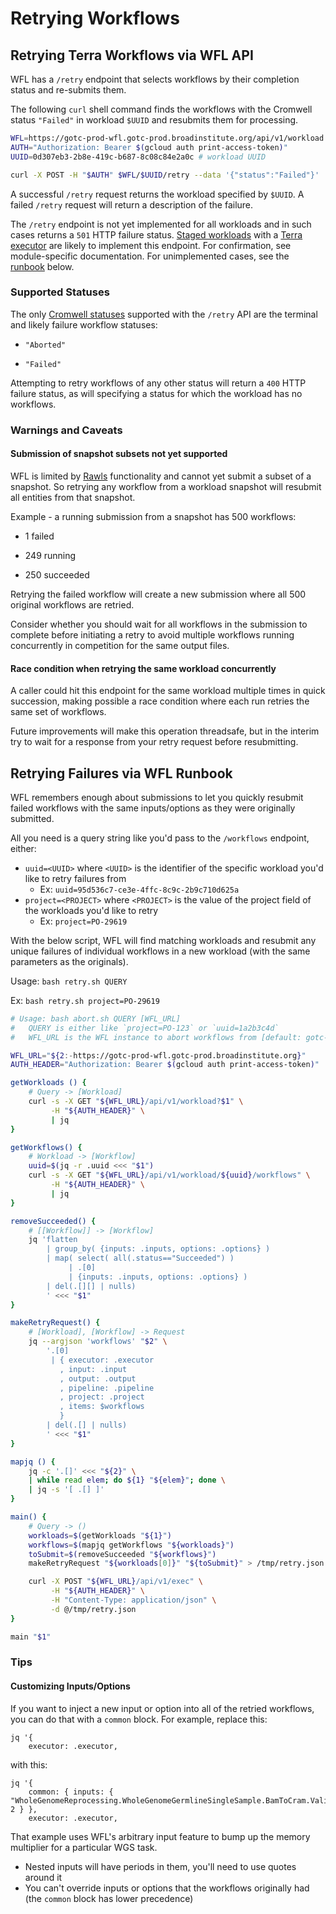# Retrying Workflows

## Retrying Terra Workflows via WFL API

WFL has a `/retry` endpoint that selects workflows by their completion status
and re-submits them.

The following `curl` shell command finds the workflows
with the Cromwell status `"Failed"` in workload `$UUID`
and resubmits them for processing.

```bash
WFL=https://gotc-prod-wfl.gotc-prod.broadinstitute.org/api/v1/workload
AUTH="Authorization: Bearer $(gcloud auth print-access-token)"
UUID=0d307eb3-2b8e-419c-b687-8c08c84e2a0c # workload UUID

curl -X POST -H "$AUTH" $WFL/$UUID/retry --data '{"status":"Failed"}' | jq
```

A successful `/retry` request returns the workload specified by `$UUID`.
A failed `/retry` request will return a description of the failure.

The `/retry` endpoint is not yet implemented for all workloads
and in such cases returns a `501` HTTP failure status.
[Staged workloads](./staged-workload.md) with a [Terra executor](./executor.md#terra-executor)
are likely to implement this endpoint.
For confirmation, see module-specific documentation.
For unimplemented cases, see the [runbook](#retrying-failures-via-wfl-runbook) below.

### Supported Statuses

The only
[Cromwell statuses](https://github.com/broadinstitute/wfl/blob/c87ce58e815c9fe73648471057c8d3cda7bc02e0/api/src/wfl/service/cromwell.clj#L12-L14)
supported with the `/retry` API
are the terminal and likely failure workflow statuses:

- `"Aborted"`

- `"Failed"`

Attempting to retry workflows of any other status
will return a `400` HTTP failure status,
as will specifying a status for which the workload has no workflows.

### Warnings and Caveats

#### Submission of snapshot subsets not yet supported

WFL is limited by [Rawls](https://github.com/broadinstitute/rawls) functionality
and cannot yet submit a subset of a snapshot.
So retrying any workflow from a workload snapshot
will resubmit all entities from that snapshot.

Example - a running submission from a snapshot has 500 workflows:

- 1 failed

- 249 running

- 250 succeeded

Retrying the failed workflow will create a new submission
where all 500 original workflows are retried.

Consider whether you should wait for all workflows in the submission to complete
before initiating a retry
to avoid multiple workflows running concurrently
in competition for the same output files.

#### Race condition when retrying the same workload concurrently

A caller could hit this endpoint for the same workload multiple times in quick succession,
making possible a race condition where each run retries the same set of workflows.

Future improvements will make this operation threadsafe, but in the interim
try to wait for a response from your retry request before resubmitting.

## Retrying Failures via WFL Runbook

WFL remembers enough about submissions to let you quickly resubmit failed
workflows with the same inputs/options as they were originally submitted.

All you need is a query string like you'd pass to the `/workflows` endpoint,
either:

- `uuid=<UUID>` where `<UUID>` is the identifier of the specific workload you'd
like to retry failures from
    - Ex: `uuid=95d536c7-ce3e-4ffc-8c9c-2b9c710d625a`
- `project=<PROJECT>` where `<PROJECT>` is the value of the project field of the
workloads you'd like to retry
    - Ex: `project=PO-29619`

With the below script, WFL will find matching workloads and resubmit any unique
failures of individual workflows in a new workload (with the same parameters as
the originals).

Usage: `bash retry.sh QUERY`

Ex: `bash retry.sh project=PO-29619`

```bash
# Usage: bash abort.sh QUERY [WFL_URL]
#   QUERY is either like `project=PO-123` or `uuid=1a2b3c4d`
#   WFL_URL is the WFL instance to abort workflows from [default: gotc-prod]

WFL_URL="${2:-https://gotc-prod-wfl.gotc-prod.broadinstitute.org}"
AUTH_HEADER="Authorization: Bearer $(gcloud auth print-access-token)"

getWorkloads () {
    # Query -> [Workload]
    curl -s -X GET "${WFL_URL}/api/v1/workload?$1" \
         -H "${AUTH_HEADER}" \
         | jq
}

getWorkflows() {
    # Workload -> [Workflow]
    uuid=$(jq -r .uuid <<< "$1")
    curl -s -X GET "${WFL_URL}/api/v1/workload/${uuid}/workflows" \
         -H "${AUTH_HEADER}" \
         | jq
}

removeSucceeded() {
    # [[Workflow]] -> [Workflow]
    jq 'flatten
        | group_by( {inputs: .inputs, options: .options} )
        | map( select( all(.status=="Succeeded") )
             | .[0]
             | {inputs: .inputs, options: .options} )
        | del(.[][] | nulls)
        ' <<< "$1"
}

makeRetryRequest() {
    # [Workload], [Workflow] -> Request
    jq --argjson 'workflows' "$2" \
        '.[0]
         | { executor: .executor
           , input: .input
           , output: .output
           , pipeline: .pipeline
           , project: .project
           , items: $workflows
           }
        | del(.[] | nulls)
        ' <<< "$1"
}

mapjq () {
    jq -c '.[]' <<< "${2}" \
    | while read elem; do ${1} "${elem}"; done \
    | jq -s '[ .[] ]'
}

main() {
    # Query -> ()
    workloads=$(getWorkloads "${1}")
    workflows=$(mapjq getWorkflows "${workloads}")
    toSubmit=$(removeSucceeded "${workflows}")
    makeRetryRequest "${workloads[0]}" "${toSubmit}" > /tmp/retry.json

    curl -X POST "${WFL_URL}/api/v1/exec" \
         -H "${AUTH_HEADER}" \
         -H "Content-Type: application/json" \
         -d @/tmp/retry.json
}

main "$1"
```

### Tips

#### Customizing Inputs/Options

If you want to inject a new input or option into all of the retried workflows,
you can do that with a `common` block. For example, replace this:

```
jq '{
    executor: .executor,
```

with this:

```
jq '{
    common: { inputs: { "WholeGenomeReprocessing.WholeGenomeGermlineSingleSample.BamToCram.ValidateCram.memory_multiplier": 2 } },
    executor: .executor,
```

That example uses WFL's arbitrary input feature to bump up the memory multiplier
for a particular WGS task.

- Nested inputs will have periods in them, you'll need to use quotes around it
- You can't override inputs or options that the workflows originally had (the
`common` block has lower precedence)
